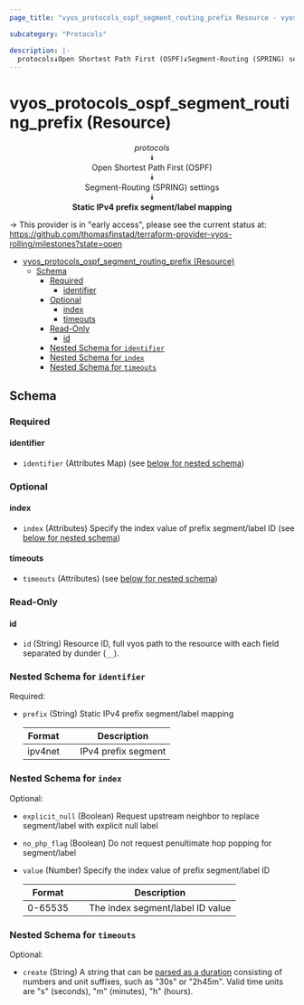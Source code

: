 ```yaml
---
page_title: "vyos_protocols_ospf_segment_routing_prefix Resource - vyos"

subcategory: "Protocols"

description: |-
  protocols⯯Open Shortest Path First (OSPF)⯯Segment-Routing (SPRING) settings⯯Static IPv4 prefix segment/label mapping
---
```


# vyos_protocols_ospf_segment_routing_prefix (Resource)
<center>

*protocols*  
⯯  
Open Shortest Path First (OSPF)  
⯯  
Segment-Routing (SPRING) settings  
⯯  
**Static IPv4 prefix segment/label mapping**


</center>

-> This provider is in "early access", please see the current status at: https://github.com/thomasfinstad/terraform-provider-vyos-rolling/milestones?state=open

<!--TOC-->

- [vyos_protocols_ospf_segment_routing_prefix (Resource)](#vyos_protocols_ospf_segment_routing_prefix-resource)
  - [Schema](#schema)
    - [Required](#required)
      - [identifier](#identifier)
    - [Optional](#optional)
      - [index](#index)
      - [timeouts](#timeouts)
    - [Read-Only](#read-only)
      - [id](#id)
    - [Nested Schema for `identifier`](#nested-schema-for-identifier)
    - [Nested Schema for `index`](#nested-schema-for-index)
    - [Nested Schema for `timeouts`](#nested-schema-for-timeouts)

<!--TOC-->

<!-- schema generated by tfplugindocs -->
## Schema

### Required

#### identifier
- `identifier` (Attributes Map) (see [below for nested schema](#nestedatt--identifier))

### Optional

#### index
- `index` (Attributes) Specify the index value of prefix segment/label ID (see [below for nested schema](#nestedatt--index))
#### timeouts
- `timeouts` (Attributes) (see [below for nested schema](#nestedatt--timeouts))

### Read-Only

#### id
- `id` (String) Resource ID, full vyos path to the resource with each field separated by dunder (`__`).

<a id="nestedatt--identifier"></a>
### Nested Schema for `identifier`

Required:

- `prefix` (String) Static IPv4 prefix segment/label mapping

    |  Format   &emsp;|  Description          |
    |-----------|-----------------------|
    |  ipv4net  &emsp;|  IPv4 prefix segment  |


<a id="nestedatt--index"></a>
### Nested Schema for `index`

Optional:

- `explicit_null` (Boolean) Request upstream neighbor to replace segment/label with explicit null label
- `no_php_flag` (Boolean) Do not request penultimate hop popping for segment/label
- `value` (Number) Specify the index value of prefix segment/label ID

    |  Format   &emsp;|  Description                       |
    |-----------|------------------------------------|
    |  0-65535  &emsp;|  The index segment/label ID value  |


<a id="nestedatt--timeouts"></a>
### Nested Schema for `timeouts`

Optional:

- `create` (String) A string that can be [parsed as a duration](https://pkg.go.dev/time#ParseDuration) consisting of numbers and unit suffixes, such as &#34;30s&#34; or &#34;2h45m&#34;. Valid time units are &#34;s&#34; (seconds), &#34;m&#34; (minutes), &#34;h&#34; (hours).

